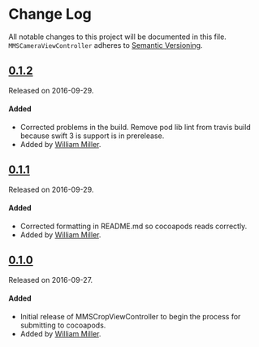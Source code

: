 # Change Log
All notable changes to this project will be documented in this file.
`MMSCameraViewController` adheres to [Semantic Versioning](http://semver.org/).

## [0.1.2](https://github.com/miller-ms/MMSCameraViewController/releases/tag/0.1.2)
Released on 2016-09-29.

#### Added
- Corrected problems in the build.  Remove pod lib lint from travis build because swift 3 is support is in prerelease.
- Added by [William Miller](https://github.com/miller-ms).

## [0.1.1](https://github.com/miller-ms/MMSCameraViewController/releases/tag/0.1.1)
Released on 2016-09-29.

#### Added
- Corrected formatting in README.md so cocoapods reads correctly.
- Added by [William Miller](https://github.com/miller-ms).

## [0.1.0](https://github.com/miller-ms/MMSCameraViewController/releases/tag/0.1.0)
Released on 2016-09-27.

#### Added
- Initial release of MMSCropViewController to begin the process for submitting to cocoapods.
- Added by [William Miller](https://github.com/miller-ms).
